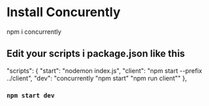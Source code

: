 # Install Concurently

npm i concurrently

## Edit your scripts i package.json like this

"scripts": {
"start": "nodemon index.js",
"client": "npm start --prefix ../client",
"dev": "concurrently \"npm start\" \"npm run client\""
},

### `npm start dev`
